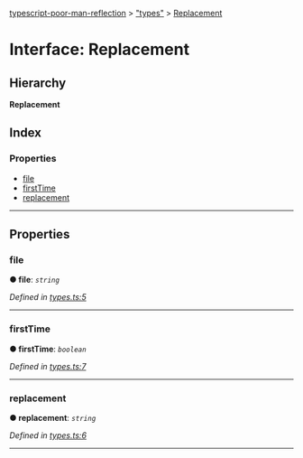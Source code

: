 [typescript-poor-man-reflection](../README.md) > ["types"](../modules/_types_.md) > [Replacement](../interfaces/_types_.replacement.md)

# Interface: Replacement

## Hierarchy

**Replacement**

## Index

### Properties

* [file](_types_.replacement.md#file)
* [firstTime](_types_.replacement.md#firsttime)
* [replacement](_types_.replacement.md#replacement)

---

## Properties

<a id="file"></a>

###  file

**● file**: *`string`*

*Defined in [types.ts:5](https://github.com/cancerberoSgx/typescript-poor-man-reflection/blob/be10635/src/types.ts#L5)*

___
<a id="firsttime"></a>

###  firstTime

**● firstTime**: *`boolean`*

*Defined in [types.ts:7](https://github.com/cancerberoSgx/typescript-poor-man-reflection/blob/be10635/src/types.ts#L7)*

___
<a id="replacement"></a>

###  replacement

**● replacement**: *`string`*

*Defined in [types.ts:6](https://github.com/cancerberoSgx/typescript-poor-man-reflection/blob/be10635/src/types.ts#L6)*

___

